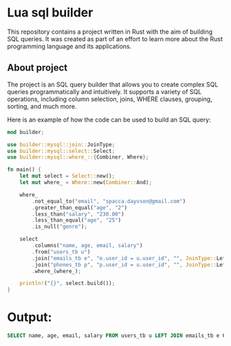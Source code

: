 # Lua sql builder
This repository contains a project written in Rust with the aim of building SQL queries. It was created as part of an effort to learn more about the Rust programming language and its applications.

## About project

The project is an SQL query builder that allows you to create complex SQL queries programmatically and intuitively. It supports a variety of SQL operations, including column selection, joins, WHERE clauses, grouping, sorting, and much more.

Here is an example of how the code can be used to build an SQL query:

```rust
mod builder;

use builder::mysql::join::JoinType;
use builder::mysql::select::Select;
use builder::mysql::where_::{Combiner, Where};

fn main() {
    let mut select = Select::new();
    let mut where_ = Where::new(Combiner::And);

    where_
        .not_equal_to("email", "spacca.dayvson@gmail.com")
        .greater_than_equal("age", "2")
        .less_than("salary", "230.00")
        .less_than_equal("age", "25")
        .is_null("genre");

    select
        .columns("name, age, email, salary")
        .from("users_tb u")
        .join("emails_tb e", "e.user_id = u.user_id", "", JoinType::Left)
        .join("phones_tb p", "p.user_id = u.user_id", "", JoinType::Left)
        .where_(where_);

    println!("{}", select.build());
}
```
# Output: 
```sql
SELECT name, age, email, salary FROM users_tb u LEFT JOIN emails_tb e ON e.user_id = u.user_id LEFT JOIN phones_tb p ON p.user_id = u.user_id WHERE email != 'spacca.dayvson@gmail.com' AND age >= 2 AND salary < 230.00 AND age <= 25 AND genre ISNULL;
```
